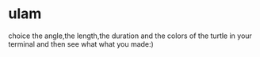 # ulam
choice the angle,the length,the duration and the colors of the turtle in your terminal and then see what what you made:)
